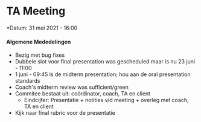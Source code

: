 <h1>TA Meeting</h1>

*Datum: 31 mei 2021 - 16:00

<h4>Algemene Mededelingen</h4>

* Bezig met bug fixes
* Dubbele slot voor final presentation was gescheduled maar is nu 23 juni - 11:00
* 1 juni - 09:45 is de midterm presentation; hou aan de oral presentation standards
* Coach's midterm review was sufficient/green
* Commitee bestaat uit: coördinator, coach, TA en client
  * Eindcijfer: Presentatie + notities v/d meeting + overleg met coach, TA en client
* Kijk naar final rubric voor de presentatie
